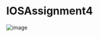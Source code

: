 # IOSAssignment4

![image](https://github.com/user-attachments/assets/3b066616-1f54-48d5-9885-8c7fe7e5a513)
